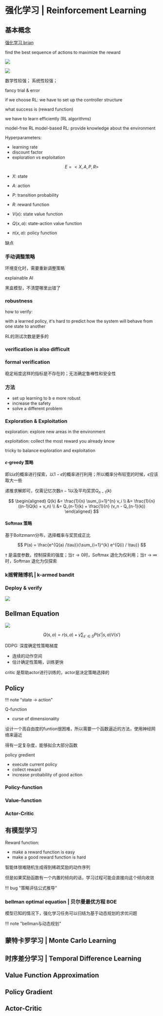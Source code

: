 # 强化学习 | Reinforcement Learning

## 基本概念
[强化学习 brian](https://www.bilibili.com/video/BV1o14y1a7FL)

find the best sequence of actions to maximize the reward

![](https://philfan-pic.oss-cn-beijing.aliyuncs.com/img/20241107093547.png)

![](https://philfan-pic.oss-cn-beijing.aliyuncs.com/img/20241107095354.png)


数学性较强；
系统性较强；


fancy trial & error


if we choose RL: we have to set up the controller structure

what success is (reward function)

we have to learn efficiently (RL algorithms)

model-free RL
model-based RL: provide knowledge about the environment


Hyperparameters:
- learning rate
- discount factor
- exploration vs exploitation


$$
E = <X,A,P,R>
$$

- $X$: state
- $A$: action
- $P$: transition probability
- $R$: reward function


- $V(x)$: state value function
- $Q(x,a)$: state-action value function
- $\pi(x,a)$: policy function

缺点
### 手动调整策略

环境变化时，需要重新调整策略

explainable AI

黑盒模型，不清楚哪里出错了


 
### robustness

how to verify: 

with a learned policy, it's hard to predict how the system will behave from one state to another

RL的测试次数是更多的

### verification is also difficult

### formal verification 

稳定裕度这样的指标是不存在的；无法确定鲁棒性和安全性

### 方法

- set up learning  to b e more robust 
- increase the safety
- solve a different problem

### Exploration & Exploitation



exploration: explore new areas in the environment 

exploitation: collect the most reward you already know

tricky to balance exploration and exploitation


#### $\epsilon$-greedy 策略

即以$\epsilon$的概率进行探索，以$1-\epsilon$的概率进行利用；所以概率分布较宽的时候，$\epsilon$应该取大一些

递推求解即可，仅需记忆次数$n-1$以及平均奖赏$Q_{n-1}(k)$

$$
\begin{aligned}
Q(k) &= \frac{1}{n} \sum_{i=1}^{n} v_i \\
&= \frac{1}{n} ((n-1)Q(k) + v_n) \\
&= Q_{n-1}(k) + \frac{1}{n} (v_n - Q_{n-1}(k))
\end{aligned}
$$

#### Softmax 策略

基于Boltzmann分布，选择概率与奖赏成正比

$$
P(a) = \frac{e^{Q(a) /\tau}}{\sum_{i=1}^{k} e^{Q(i) / \tau}}
$$

$\tau$ 是温度参数，控制探索的强度；当$\tau \to 0$时，Softmax 退化为仅利用；当$\tau \to \infty$时，Softmax 退化为仅探索

### k摇臂赌博机 | k-armed bandit




### Deploy & verify

![](https://philfan-pic.oss-cn-beijing.aliyuncs.com/img/20241107112543.png)


## Bellman Equation

![](https://philfan-pic.oss-cn-beijing.aliyuncs.com/img/20241107112014.png)

$$
Q(s, a) = r(s, a) + \gamma \sum_{s' \in S} P(s' | s, a) V(s')
$$



DDPG: 深度确定性策略梯度
- 连续的动作空间
- 估计确定性策略，训练更快


critic 是帮助actor进行训练的，actor是决定策略选择的



## Policy

!!! note "state → action"

Q-function

- curse of dimensionality

设计一个高自由度的funtion很困难，所以需要一个函数逼近的方法，使用神经网络来逼近

得有一定复杂度，能够拟合大部分函数


policy gredient

- execute current policy
- collect reward
- increase probability of good action

### Policy-function 

### Value-function

### Actor-Critic



## 有模型学习
Reward function: 
- make a reward function is easy
- make a good reward function is hard

智能体很难随机生成得到稀疏奖励的动作序列

但是如果奖励函数有一个内置的倾向的话，学习过程可能会直接向这个倾向收敛

!!! bug "策略评估公式推导"


### bellman optimal equation | 贝尔曼最优方程 BOE


模型已知的情况下，强化学习任务可以归结为基于动态规划的求优问题

!!! note "bellman与动态规划"


## 蒙特卡罗学习 | Monte Carlo Learning


## 时序差分学习 | Temporal Difference Learning

## Value Function Approximation

## Policy Gradient

## Actor-Critic

